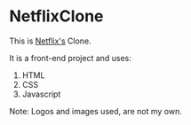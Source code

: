 # NetflixClone

This is [Netflix's](https://www.netflix.com/in/) Clone. 

It is a front-end project and uses:
1. HTML
2. CSS
3. Javascript

Note: Logos and images used, are not my own.

